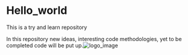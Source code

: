 # Hello_world
This is a try and learn repository

In this repository new ideas, interesting code methodologies, yet to be completed code will be put up.![logo_image](https://user-images.githubusercontent.com/78085738/120286034-7a468380-c2db-11eb-83cf-a72d68375d6d.jpg)
